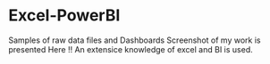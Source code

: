 # Excel-PowerBI
Samples of raw data files and Dashboards
Screenshot of my work is presented Here !!
An extensice knowledge of excel and BI is used.

